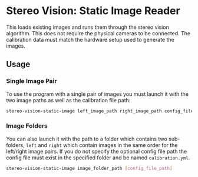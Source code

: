 # Stereo Vision: Static Image Reader

This loads existing images and runs them through the stereo vision algorithm. This does not require the physical cameras
to be connected. The calibration data must match the hardware setup used to generate the images.

## Usage
### Single Image Pair
To use the program with a single pair of images you must launch it with the two image paths as well as the calibration file path:
```bash
stereo-vision-static-image left_image_path right_image_path config_file_path
```

### Image Folders
You can also launch it with the path to a folder which contains two sub-folders, `left` and `right` which contain images
in the same order for the left/right image pairs. If you do not specify the optional config file path the config file must
exist in the specified folder and be named `calibration.yml`.
```bash
stereo-vision-static-image image_folder_path [config_file_path]
```
